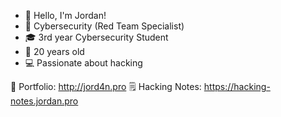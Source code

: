 - 👋 Hello, I'm Jordan!
- 👀 Cybersecurity (Red Team Specialist)
- 🎓 3rd year Cybersecurity Student
- 🎉 20 years old
- 💻 Passionate about hacking

🎨 Portfolio: http://jord4n.pro
🗒️ Hacking Notes: https://hacking-notes.jordan.pro
